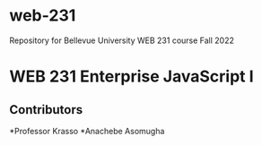 # web-231
Repository for Bellevue University WEB 231 course Fall 2022

# WEB 231 Enterprise JavaScript I

## Contributors
*Professor Krasso
*Anachebe Asomugha